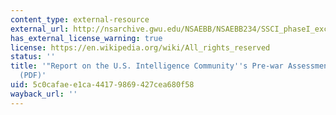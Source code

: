 ```yaml
---
content_type: external-resource
external_url: http://nsarchive.gwu.edu/NSAEBB/NSAEBB234/SSCI_phaseI_excerpt.pdf
has_external_license_warning: true
license: https://en.wikipedia.org/wiki/All_rights_reserved
status: ''
title: '"Report on the U.S. Intelligence Community''s Pre-war Assessments on Iraq."
  (PDF)'
uid: 5c0cafae-e1ca-4417-9869-427cea680f58
wayback_url: ''
---
```

